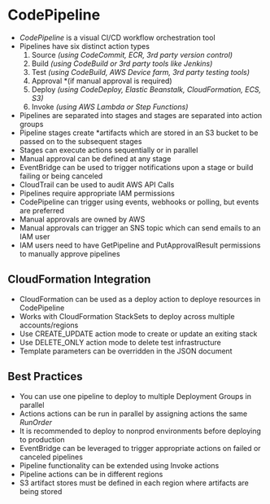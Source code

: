 # CodePipeline

- *CodePipeline* is a visual CI/CD workflow orchestration tool
- Pipelines have six distinct action types
    1. Source *(using CodeCommit, ECR, 3rd party version control)*
    2. Build *(using CodeBuild or 3rd party tools like Jenkins)*
    3. Test *(using CodeBuild, AWS Device farm, 3rd party testing tools)*
    4. Approval *(if manual approval is required)
    5. Deploy *(using CodeDeploy, Elastic Beanstalk, CloudFormation, ECS, S3)*
    6. Invoke *(using AWS Lambda or Step Functions)*
- Pipelines are separated into stages and stages are separated into action groups
- Pipeline stages create *artifacts which are stored in an S3 bucket to be passed on to the subsequent stages
- Stages can execute actions sequentially or in parallel
- Manual approval can be defined at any stage
- EventBridge can be used to trigger notifications upon a stage or build failing or being canceled
- CloudTrail can be used to audit AWS API Calls
- Pipelines require appropriate IAM permissions
- CodePipeline can trigger using events, webhooks or polling, but events are preferred
- Manual approvals are owned by AWS
- Manual approvals can trigger an SNS topic which can send emails to an IAM user
- IAM users need to have GetPipeline and PutApprovalResult permissions to manually approve pipelines

## CloudFormation Integration

- CloudFormation can be used as a deploy action to deploye resources in CodePipeline
- Works with CloudFormation StackSets to deploy across multiple accounts/regions
- Use CREATE_UPDATE action mode to create or update an exiting stack
- Use DELETE_ONLY action mode to delete test infrastructure
- Template parameters can be overridden in the JSON document

## Best Practices

- You can use one pipeline to deploy to multiple Deployment Groups in parallel
- Actions actions can be run in parallel by assigning actions the same *RunOrder*
- It is recommended to deploy to nonprod environments before deploying to production
- EventBridge can be leveraged to trigger appropriate actions on failed or canceled pipelines
- Pipeline functionality can be extended using Invoke actions
- Pipeline actions can be in different regions
- S3 artifact stores must be defined in each region where artifacts are being stored
